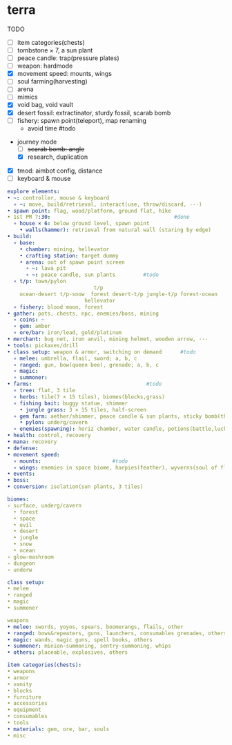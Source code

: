 # terra  

TODO  
- [ ] item categories(chests)  
- [ ] tombstone × 7, a sun plant
- [ ] peace candle: trap(pressure plates)  
- [ ] weapon: hardmode  
- [x] movement speed: mounts, wings  
- [ ] soul farming(harvesting)  
- [ ] arena  
- [ ] mimics  
- [x] void bag, void vault  
- [x] desert fossil: extractinator, sturdy fossil, scarab bomb  
- [ ] fishery: spawn point(teleport), map renaming  
  - avoid time #todo  
- journey mode  
  - [ ] ~~scarab bomb: angle~~  
  - [x] research, duplication  
- [x] tmod: aimbot config, distance  
- [ ] keyboard & mouse  

```yml
explore elements:
• ~: controller, mouse & keyboard
  ∘ ~: move, build/retrieval, interact(use, throw/discard, ···)
• spawn point: flag, wood/platform, ground flat, hike
• 1st PM 7:30:                                        #done
  ∘ house × 6: below ground level, spawn point
    • walls(hammer): retrieval from natural wall (staring by edge)
• build:
  ∘ base:
    • chamber: mining, hellevator
    • crafting station: target dummy
    • arena: out of spawn point screen
      ∘ ~: lava pit
      ∘ ~: peace candle, sun plants         #todo
  ∘ t/p: town/pylon
                            t/p
    ocean·desert t/p-snow  forest desert-t/p jungle-t/p forest·ocean
                         hellevator
  ∘ fishery: blood moon, forest
• gather: pots, chests, npc, enemies/boss, mining
  ∘ coins: ~
  ∘ gem: amber
  ∘ ore/bar: iron/lead, gold/platinum
• merchant: bug net, iron anvil, mining helmet, wooden arrow, ···
• tools: pickaxes/drill
• class setup: weapon & armor, switching on demand      #todo
  ∘ melee: umbrella, flail, sword; a, b, c
  ∘ ranged: gun, bow(queen bee), grenade; a, b, c
  ∘ magic: 
  ∘ summoner: 
• farms:                                     #todo
  ∘ tree: flat, 3 tile
  ∘ herbs: tile(7 × 15 tiles), biomes(blocks,grass)
  ∘ fishing bait: buggy statue, shimmer
    • jungle grass: 3 × 15 tiles, half-screen
  ∘ gem farm: aether/shimmer, peace candle & sun plants, sticky bomb(throw up)
    • pylon: underg/cavern
  ∘ enemies(spawning): horiz chamber, water candle, potions(battle,luck)
• health: control, recovery
• mana: recovery
• defense:
• movement speed:
  ∘ mounts:                       #todo
  ∘ wings: enemies in space biome, harpies(feather), wyverns(soul of flight)
• events:
• boss:
• conversion: isolation(sun plants, 3 tiles)

biomes:
∘ surface, underg/cavern
  • forest
  • space
  • evil
  • desert
  • jungle
  • snow
  • ocean
∘ glow-mashroom
∘ dungeon
∘ underw

class setup:
• melee
• ranged
• magic
• summoner

weapons
• melee: swords, yoyos, spears, boomerangs, flails, other
• ranged: bows&repeaters, guns, launchers, consumables grenades, others
• magic: wands, magic guns, spell books, others
• summoner: minion-summoning, sentry-summoning, whips
• others: placeable, explosives, others

item categories(chests):
• weapons
• armor
• vanity
• blocks
• furniture
• accessories
• equipment
• consumables
• tools
• materials: gem, ore, bar, souls
• misc

```